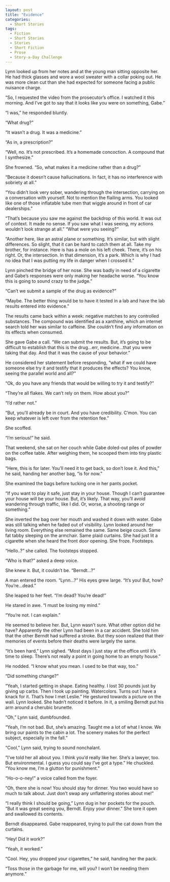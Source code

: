 ```yaml
---
layout: post
title: "Evidence"
categories:
  - Short Stories
tags:
  - Fiction
  - Short Stories
  - Stories
  - Short Fiction
  - Prose
  - Story-a-Day Challenge
---
```



Lynn looked up from her notes and at the young man sitting opposite her.  He had thick glasses and wore a wool sweater with a collar poking out.  He was more clean cut than she had expected for someone facing a public nuisance charge.

“So, I requested the video from the prosecutor’s office.  I watched it this morning.  And I’ve got to say that it looks like you were on something, Gabe.”

“I was,” he responded bluntly.

“What drug?”

“It wasn’t a drug.  It was a medicine.”

“As in, a prescription?”

“Well, no.   It’s not prescribed.  It’s a homemade concoction.  A compound that I synthesize.”
	
She frowned.  “So, what makes it a medicine rather than a drug?”

“Because it doesn’t cause hallucinations.  In fact, it has no interference with sobriety at all.”

“You didn’t look very sober, wandering through the intersection, carrying on a conversation with yourself.  Not to mention the flailing arms.  You looked like one of those inflatable tube men that wiggle around in front of car dealerships.”

“That’s because you saw me against the backdrop of this world.  It was out of context.  It made no sense.  If you saw what I was seeing, my actions wouldn’t look strange at all.”	“What were you seeing?”
	
“Another here, like an astral plane or something.  It’s similar, but with slight differences.  So slight, that it can be hard to catch them at all.  Take my brother, for instance.  Here is has a mole on his left cheek.  There, it’s on his right.  Or, the intersection.  In that dimension, it’s a park.  Which is why I had no idea that I was putting my life in danger when I crossed it.”
	
Lynn pinched the bridge of her nose.  She was badly in need of a cigarette and Gabe’s responses were only making her headache worse.  “You know this is going to sound crazy to the judge.”

“Can’t we submit a sample of the drug as evidence?”

“Maybe.  The better thing would be to have it tested in a lab and have the lab results entered into evidence.”

The results came back within a week: negative matches to any controlled substances.  The compound was identified as a xanthine, which an internet search told her was similar to caffeine.  She couldn’t find any information on its effects when consumed.  

She gave Gabe a call.  “We can submit the results.  But, it’s going to be difficult to establish that this is the drug...err, medicine...that you were taking that day.  And that it was the cause of your behavior.” 

He considered her statement before responding, “what if we could have someone else try it and testify that it produces the effects?  You know, seeing the parallel world and all?”

“Ok, do you have any friends that would be willing to try it and testify?”

“They’re all flakes.  We can’t rely on them.  How about you?”

“I’d rather not.”

“But, you’ll already be in court.  And you have credibility.  C’mon.  You can keep whatever is left over from the retention fee.”

She scoffed.

“I’m serious!” he said.

That weekend, she sat on her couch while Gabe doled-out piles of powder on the coffee table.  After weighing them, he scooped them into tiny plastic bags.  

“Here, this is for later.  You’ll need it to get back, so don’t lose it.  And this,” he said, handing her another bag, “is for now.”  

She examined the bags before tucking one in her pants pocket.

“If you want to play it safe, just stay in your house.  Though I can’t guarantee your house will be your house.  But, it’s likely.  That way, you’ll avoid wandering through traffic, like I did.  Or, worse, a shooting range or something.”

She inverted the bag over her mouth and washed it down with water.  Gabe was still talking when he faded out of visibility.  Lynn looked around her living room.  Everything else remained the same.  Same beige couch.  Same fat tabby sleeping on the armchair.  Same plaid curtains.  She had just lit a cigarette when she heard the front door opening.  She froze.  Footsteps.  

“Hello..?” she called.  The footsteps stopped.  

“Who is that?” asked a deep voice.  

She knew it.  But, it couldn’t be.  “Berndt…?”  

A man entered the room.  “Lynn...?”  His eyes grew large.  “It’s you! But, how? You’re...dead.”

She leaped to her feet.  “I’m dead?  You’re dead!” 

He stared in awe.  “I must be losing my mind.”

“You’re not.  I can explain.”  

He seemed to believe her.  But, Lynn wasn’t sure.  What other option did he have?  Apparently the other Lynn had been in a car accident.  She told him that the other Berndt had suffered a stroke.  But they soon realized that their memories of events before their deaths were largely the same.  

“It’s been hard,” Lynn sighed.  “Most days I just stay at the office until it’s time to sleep.  There’s not really a point in going home to an empty house.”

He nodded.  “I know what you mean.  I used to be that way, too.”

“Did something change?”

“Yeah, I started getting in shape.  Eating healthy.  I lost 30 pounds just by giving up carbs.  Then I took up painting.  Watercolors.  Turns out I have a knack for it.  That’s how I met Leslie.”  He gestured towards a picture on the wall.  Lynn looked.  She hadn’t noticed it before.  In it, a smiling Berndt put his arm around a cherubic brunette.  

“Oh,” Lynn said, dumbfounded.

“Yeah, I’m not bad.  But, she’s amazing.  Taught me a lot of what I know.  We bring our paints to the cabin a lot.  The scenery makes for the perfect subject, especially in the fall.”  

“Cool,” Lynn said, trying to sound nonchalant.

“I’ve told her all about you.  I think you’d really like her.  She’s a lawyer, too.  But environmental.  I guess you could say I’ve got a type.”  He chuckled.  “You know me, I’m a glutton for punishment.” 

“Ho-o-o-ney!” a voice called from the foyer.

“Oh, there she is now!  You should stay for dinner.  You two would have so much to talk about.  Just don’t swap any unflattering stories about me!”

“I really think I should be going,” Lynn dug in her pockets for the pouch.  “But it was great seeing you, Berndt.  Enjoy your dinner.”  She tore it open and swallowed its contents.  

Berndt disappeared.  Gabe reappeared, trying to pull the cat down from the curtains.

“Hey!  Did it work?”

“Yeah, it worked.”  

“Cool.  Hey, you dropped your cigarettes,” he said, handing her the pack.

“Toss those in the garbage for me, will you?  I won’t be needing them anymore.”
